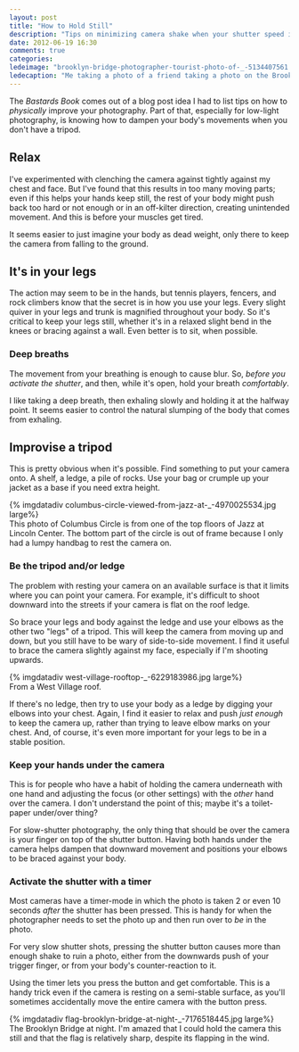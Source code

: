 ```yaml
---
layout: post
title: "How to Hold Still"
description: "Tips on minimizing camera shake when your shutter speed is slow."
date: 2012-06-19 16:30
comments: true
categories: 
ledeimage: "brooklyn-bridge-photographer-tourist-photo-of-_-5134407561.jpg" 
ledecaption: "Me taking a photo of a friend taking a photo on the Brooklyn Bridge. There's just enough ambient light, from the moon and artificial sources, to create a moody scene."
---
```


The *Bastards Book* comes out of a blog post idea I had to list tips on how to *physically* improve your photography. Part of that, especially for low-light photography, is knowing how to dampen your body's movements when you don't have a tripod.

<!--more-->


## Relax
I've experimented with clenching the camera against tightly against my chest and face. But I've found that this results in too many moving parts; even if this helps your hands keep still, the rest of your body might push back too hard or not enough or in an off-kilter direction, creating unintended movement. And this is before your muscles get tired.

It seems easier to just imagine your body as dead weight, only there to keep the camera from falling to the ground.

## It's in your legs
The action may seem to be in the hands, but tennis players, fencers, and rock climbers know that the secret is in how you use your legs. Every slight quiver in your legs and trunk is magnified throughout your body. So it's critical to keep your legs still, whether it's in a relaxed slight bend in the knees or bracing against a wall. Even better is to sit, when possible.

### Deep breaths
The movement from your breathing is enough to cause blur. So, *before you activate the shutter*, and then, while it's open, hold your breath *comfortably*.

I like taking a deep breath, then exhaling slowly and holding it at the halfway point. It seems easier to control the natural slumping of the body that comes from exhaling.



## Improvise a tripod
This is pretty obvious when it's possible. Find something to put your camera onto. A shelf, a ledge, a pile of rocks. Use your bag or crumple up your jacket as a base if you need extra height.

<div class="wide imgwrap">
	{% imgdatadiv columbus-circle-viewed-from-jazz-at-_-4970025534.jpg large%}
	<div class="caption">
		This photo of Columbus Circle is from one of the top floors of Jazz at Lincoln Center. The bottom part of the circle is out of frame because I only had a lumpy handbag to rest the camera on.
	</div>
</div>

### Be the tripod and/or ledge
The problem with resting your camera on an available surface is that it limits where you can point your camera. For example, it's difficult to shoot downward into the streets if your camera is flat on the roof ledge.

So brace your legs and body against the ledge and use your elbows as the other two "legs" of a tripod. This will keep the camera from moving up and down, but you still have to be wary of side-to-side movement. I find it useful to brace the camera slightly against my face, especially if I'm shooting upwards.


<div class="wide imgwrap">
	{% imgdatadiv west-village-rooftop-_-6229183986.jpg large%}
	<div class="caption">
		From a West Village roof.
	</div>
</div>



If there's no ledge, then try to use your body as a ledge by digging your elbows into your chest. Again, I find it easier to relax and push *just enough* to keep the camera up, rather than trying to leave elbow marks on your chest. And, of course, it's even more important for your legs to be in a stable position.


### Keep your hands under the camera
This is for people who have a habit of holding the camera underneath with one hand and adjusting the focus (or other settings) with the *other* hand over the camera. I don't understand the point of this; maybe it's a toilet-paper under/over thing?

For slow-shutter photography, the only thing that should be over the camera is your finger on top of the shutter button. Having both hands under the camera helps dampen that downward movement and positions your elbows to be braced against your body.


### Activate the shutter with a timer
Most cameras have a timer-mode in which the photo is taken 2 or even 10 seconds *after* the shutter has been pressed. This is handy for when the photographer needs to set the photo up and then run over to *be* in the photo.

For very slow shutter shots, pressing the shutter button causes more than enough shake to ruin a photo, either from the downwards push of your trigger finger, or from your body's counter-reaction to it. 

Using the timer lets you press the button and get comfortable. This is a handy trick even if the camera is resting on a semi-stable surface, as you'll sometimes accidentally move the entire camera with the button press.

<div class="wide imgwrap">
	{% imgdatadiv flag-brooklyn-bridge-at-night-_-7176518445.jpg large%}
	<div class="caption">
		The Brooklyn Bridge at night. I'm amazed that I could hold the camera this still and that the flag is relatively sharp, despite its flapping in the wind.
	</div>
</div>





